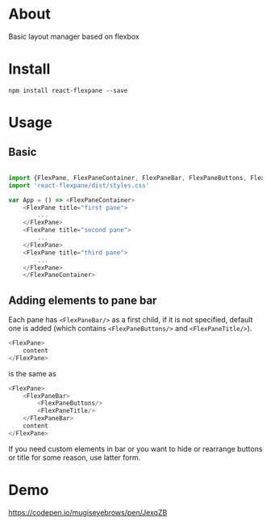 # About
Basic layout manager based on flexbox

# Install 

`npm install react-flexpane --save`

# Usage

## Basic

```javascript

import {FlexPane, FlexPaneContainer, FlexPaneBar, FlexPaneButtons, FlexPaneTitle} from 'react-flexpane'
import 'react-flexpane/dist/styles.css'

var App = () => <FlexPaneContainer>
    <FlexPane title="first pane">
        ...
    </FlexPane>
    <FlexPane title="second pane">
        ...
    </FlexPane>
    <FlexPane title="third pane">
        ...
    </FlexPane>
    </FlexPaneContainer>
```

## Adding elements to pane bar

Each pane has `<FlexPaneBar/>` as a first child, if it is not specified, default one is added (which contains `<FlexPaneButtons/>` and `<FlexPaneTitle/>`).
```javascript
<FlexPane> 
    content 
</FlexPane>
```
is the same as 
```javascript
<FlexPane>
    <FlexPaneBar>
        <FlexPaneButtons/>
        <FlexPaneTitle/>
    </FlexPaneBar> 
    content 
</FlexPane>
```
If you need custom elements in bar or you want to hide or rearrange buttons or title for some reason, use latter form.

# Demo
https://codepen.io/mugiseyebrows/pen/JexqZB